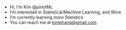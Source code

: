 - Hi, I’m Kim @pinotML
- I’m interested in Statistical/Machine Learning, and Wine
- I’m currently learning more Statistics
- You can reach me at kimphanq@gmail.com

<!---
pinotML/pinotML is a ✨ special ✨ repository because its `README.md` (this file) appears on your GitHub profile.
You can click the Preview link to take a look at your changes.
--->

